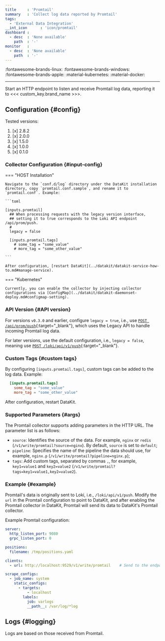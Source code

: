 ```yaml
---
title     : 'Promtail'
summary   : 'Collect log data reported by Promtail'
tags:
  - 'External Data Integration'
__int_icon      : 'icon/promtail'
dashboard :
  - desc  : 'None available'
    path  : '-'
monitor   :
  - desc  : 'None available'
    path  : '-'
---
```


:fontawesome-brands-linux: :fontawesome-brands-windows: :fontawesome-brands-apple: :material-kubernetes: :material-docker:

---

Start an HTTP endpoint to listen and receive Promtail log data, reporting it to <<< custom_key.brand_name >>>.

## Configuration {#config}

Tested versions:

1. [x] 2.8.2
1. [x] 2.0.0
1. [x] 1.5.0
1. [x] 1.0.0
1. [x] 0.1.0

### Collector Configuration {#input-config}

<!-- markdownlint-disable MD046 -->
=== "HOST Installation"

    Navigate to the `conf.d/log` directory under the DataKit installation directory, copy `promtail.conf.sample`, and rename it to `promtail.conf`. Example:
    
    ```toml
        
    [inputs.promtail]
      ## When processing requests with the legacy version interface,
      ## setting it to true corresponds to the Loki API endpoint /api/prom/push.
      #
      legacy = false
    
      [inputs.promtail.tags]
        # some_tag = "some_value"
        # more_tag = "some_other_value"
    
    ```

    After configuration, [restart DataKit](../datakit/datakit-service-how-to.md#manage-service).

=== "Kubernetes"

    Currently, you can enable the collector by injecting collector configurations via [ConfigMap](../datakit/datakit-daemonset-deploy.md#configmap-setting).
<!-- markdownlint-enable -->

### API Version {#API version}

For versions `v0.3.0` and earlier, configure `legacy = true`, i.e., use [`POST /api/prom/push`](https://grafana.com/docs/loki/latest/api/#post-apiprompush){:target="_blank"}, which uses the Legacy API to handle incoming Promtail log data.

For later versions, use the default configuration, i.e., `legacy = false`, meaning use [`POST /loki/api/v1/push`](https://grafana.com/docs/loki/latest/api/#post-lokiapiv1push){:target="_blank"}.

### Custom Tags {#custom tags}

By configuring `[inputs.promtail.tags]`, custom tags can be added to the log data. Example:

```toml
  [inputs.promtail.tags]
    some_tag = "some_value"
    more_tag = "some_other_value"
```

After configuration, restart DataKit.

### Supported Parameters {#args}

The Promtail collector supports adding parameters in the HTTP URL. The parameter list is as follows:

- `source`: Identifies the source of the data. For example, `nginx` or `redis` (`/v1/write/promtail?source=nginx`). By default, `source` is set to `default`;
- `pipeline`: Specifies the name of the pipeline the data should use, for example, `nginx.p` (`/v1/write/promtail?pipeline=nginx.p`);
- `tags`: Add custom tags, separated by commas `,`, for example, `key1=value1` and `key2=value2` (`/v1/write/promtail?tags=key1=value1,key2=value2`).

### Example {#example}

Promtail's data is originally sent to Loki, i.e., `/loki/api/v1/push`. Modify the `url` in the Promtail configuration to point to DataKit, and after enabling the Promtail collector in DataKit, Promtail will send its data to DataKit's Promtail collector.

Example Promtail configuration:

```yaml
server:
  http_listen_port: 9080
  grpc_listen_port: 0

positions:
  filename: /tmp/positions.yaml

clients:
  - url: http://localhost:9529/v1/write/promtail    # Send to the endpoint listened by the promtail collector

scrape_configs:
  - job_name: system
    static_configs:
      - targets:
          - localhost
        labels:
          job: varlogs
          __path__: /var/log/*log
```

## Logs {#logging}

Logs are based on those received from Promtail.